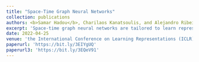 ```yaml
---
title: "Space-Time Graph Neural Networks"
collection: publications
authors: <b>Samar Hadou</b>, Charilaos Kanatsoulis, and Alejandro Ribeiro.
excerpt: 'Space-time graph neural networks are tailored to learn representations from time-varying graph data that are defined over a joint space-time domain. In this paper, we introduce a new notion of convolutions that led to introducing this new vartiation of GNNs and prove its stability to domain deformations.'
date: 2022-04-25
venue: 'the International Conference on Learning Representations (ICLR)'
paperurl: 'https://bit.ly/3EIYgUQ'
paperurl3: 'https://bit.ly/3EQeV91'
---
```

